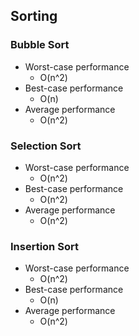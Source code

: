 ## Sorting

### Bubble Sort
- Worst-case performance
  - O(n^2)
- Best-case performance
  - O(n)
- Average performance
  - O(n^2)

### Selection Sort
- Worst-case performance
  - O(n^2)
- Best-case performance
  - O(n^2)
- Average performance
  - O(n^2)

### Insertion Sort
- Worst-case performance
  - O(n^2)
- Best-case performance
  - O(n)
- Average performance
  - O(n^2)